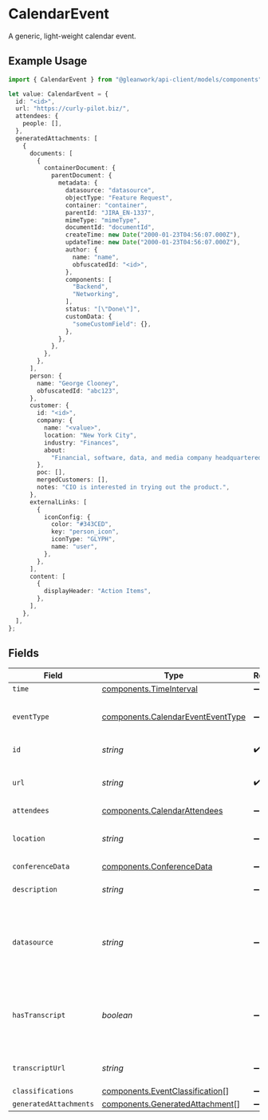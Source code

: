 # CalendarEvent

A generic, light-weight calendar event.

## Example Usage

```typescript
import { CalendarEvent } from "@gleanwork/api-client/models/components";

let value: CalendarEvent = {
  id: "<id>",
  url: "https://curly-pilot.biz/",
  attendees: {
    people: [],
  },
  generatedAttachments: [
    {
      documents: [
        {
          containerDocument: {
            parentDocument: {
              metadata: {
                datasource: "datasource",
                objectType: "Feature Request",
                container: "container",
                parentId: "JIRA_EN-1337",
                mimeType: "mimeType",
                documentId: "documentId",
                createTime: new Date("2000-01-23T04:56:07.000Z"),
                updateTime: new Date("2000-01-23T04:56:07.000Z"),
                author: {
                  name: "name",
                  obfuscatedId: "<id>",
                },
                components: [
                  "Backend",
                  "Networking",
                ],
                status: "[\"Done\"]",
                customData: {
                  "someCustomField": {},
                },
              },
            },
          },
        },
      ],
      person: {
        name: "George Clooney",
        obfuscatedId: "abc123",
      },
      customer: {
        id: "<id>",
        company: {
          name: "<value>",
          location: "New York City",
          industry: "Finances",
          about:
            "Financial, software, data, and media company headquartered in Midtown Manhattan, New York City",
        },
        poc: [],
        mergedCustomers: [],
        notes: "CIO is interested in trying out the product.",
      },
      externalLinks: [
        {
          iconConfig: {
            color: "#343CED",
            key: "person_icon",
            iconType: "GLYPH",
            name: "user",
          },
        },
      ],
      content: [
        {
          displayHeader: "Action Items",
        },
      ],
    },
  ],
};
```

## Fields

| Field                                                                                  | Type                                                                                   | Required                                                                               | Description                                                                            |
| -------------------------------------------------------------------------------------- | -------------------------------------------------------------------------------------- | -------------------------------------------------------------------------------------- | -------------------------------------------------------------------------------------- |
| `time`                                                                                 | [components.TimeInterval](../../models/components/timeinterval.md)                     | :heavy_minus_sign:                                                                     | N/A                                                                                    |
| `eventType`                                                                            | [components.CalendarEventEventType](../../models/components/calendareventeventtype.md) | :heavy_minus_sign:                                                                     | The nature of the event, for example "out of office".                                  |
| `id`                                                                                   | *string*                                                                               | :heavy_check_mark:                                                                     | The calendar event id                                                                  |
| `url`                                                                                  | *string*                                                                               | :heavy_check_mark:                                                                     | A permalink for this calendar event                                                    |
| `attendees`                                                                            | [components.CalendarAttendees](../../models/components/calendarattendees.md)           | :heavy_minus_sign:                                                                     | N/A                                                                                    |
| `location`                                                                             | *string*                                                                               | :heavy_minus_sign:                                                                     | The location that this event is taking place at.                                       |
| `conferenceData`                                                                       | [components.ConferenceData](../../models/components/conferencedata.md)                 | :heavy_minus_sign:                                                                     | N/A                                                                                    |
| `description`                                                                          | *string*                                                                               | :heavy_minus_sign:                                                                     | The HTML description of the event.                                                     |
| `datasource`                                                                           | *string*                                                                               | :heavy_minus_sign:                                                                     | The app or other repository type from which the event was extracted                    |
| `hasTranscript`                                                                        | *boolean*                                                                              | :heavy_minus_sign:                                                                     | The event has a transcript associated with it enabling features like summarization     |
| `transcriptUrl`                                                                        | *string*                                                                               | :heavy_minus_sign:                                                                     | A link to the transcript of the event                                                  |
| `classifications`                                                                      | [components.EventClassification](../../models/components/eventclassification.md)[]     | :heavy_minus_sign:                                                                     | N/A                                                                                    |
| `generatedAttachments`                                                                 | [components.GeneratedAttachment](../../models/components/generatedattachment.md)[]     | :heavy_minus_sign:                                                                     | N/A                                                                                    |